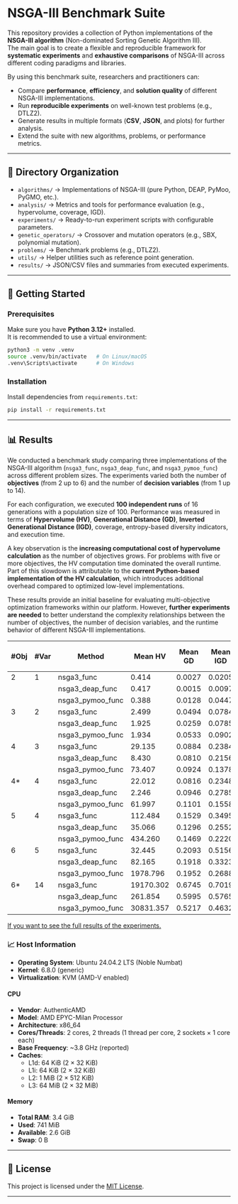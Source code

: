 # NSGA-III Benchmark Suite

This repository provides a collection of Python implementations of the **NSGA-III algorithm** (Non-dominated Sorting Genetic Algorithm III).  
The main goal is to create a flexible and reproducible framework for **systematic experiments** and **exhaustive comparisons** of NSGA-III across different coding paradigms and libraries.

By using this benchmark suite, researchers and practitioners can:
- Compare **performance**, **efficiency**, and **solution quality** of different NSGA-III implementations.
- Run **reproducible experiments** on well-known test problems (e.g., DTLZ2).
- Generate results in multiple formats (**CSV**, **JSON**, and plots) for further analysis.
- Extend the suite with new algorithms, problems, or performance metrics.

---

## 📂 Directory Organization

- `algorithms/` → Implementations of NSGA-III (pure Python, DEAP, PyMoo, PyGMO, etc.).
- `analysis/` → Metrics and tools for performance evaluation (e.g., hypervolume, coverage, IGD).
- `experiments/` → Ready-to-run experiment scripts with configurable parameters.
- `genetic_operators/` → Crossover and mutation operators (e.g., SBX, polynomial mutation).
- `problems/` → Benchmark problems (e.g., DTLZ2).
- `utils/` → Helper utilities such as reference point generation.
- `results/` → JSON/CSV files and summaries from executed experiments.

---

## 🚀 Getting Started

### Prerequisites
Make sure you have **Python 3.12+** installed.  
It is recommended to use a virtual environment:

```bash
python3 -m venv .venv
source .venv/bin/activate   # On Linux/macOS
.venv\Scripts\activate      # On Windows
````

### Installation

Install dependencies from `requirements.txt`:

```bash
pip install -r requirements.txt
```

---

## 📊 Results

We conducted a benchmark study comparing three implementations of the NSGA-III algorithm (`nsga3_func`, `nsga3_deap_func`, and `nsga3_pymoo_func`) across different problem sizes.
The experiments varied both the number of **objectives** (from 2 up to 6) and the number of **decision variables** (from 1 up to 14). 

For each configuration, we executed **100 independent runs** of 16 generations with a population size of 100.
Performance was measured in terms of **Hypervolume (HV)**, **Generational Distance (GD)**, **Inverted Generational Distance (IGD)**, coverage, entropy-based diversity indicators, and execution time.

A key observation is the **increasing computational cost of hypervolume calculation** as the number of objectives grows.
For problems with five or more objectives, the HV computation time dominated the overall runtime.
Part of this slowdown is attributable to the **current Python-based implementation of the HV calculation**, which introduces additional overhead compared to optimized low-level implementations.

These results provide an initial baseline for evaluating multi-objective optimization frameworks within our platform.
However, **further experiments are needed** to better understand the complexity relationships between the number of objectives, the number of decision variables, and the runtime behavior of different NSGA-III implementations.


| #Obj | #Var | Method            | Mean HV        | Mean GD     | Mean IGD    | Mean Time (s) | HV Time (s) | Coverage | Entropy Norm. |
|------|------|-------------------|----------------|-------------|-------------|---------------|-------------|-----------|----------------|
| 2    | 1    | nsga3_func        | 0.414          | 0.0027      | 0.0205      | 0.602         | 0.00029     | 1.000     | 0.914          |
|      |      | nsga3_deap_func   | 0.417          | 0.0015      | 0.0097      | 0.051         | 0.00025     | 1.000     | 0.935          |
|      |      | nsga3_pymoo_func  | 0.388          | 0.0128      | 0.0447      | 0.108         | 0.00017     | 1.000     | 1.000          |
| 3    | 2    | nsga3_func        | 2.499          | 0.0494      | 0.0784      | 0.642         | 0.00432     | 0.712     | 0.871          |
|      |      | nsga3_deap_func   | 1.925          | 0.0259      | 0.0785      | 0.078         | 0.00461     | 0.622     | 0.826          |
|      |      | nsga3_pymoo_func  | 1.934          | 0.0533      | 0.0902      | 0.138         | 0.00127     | 0.652     | 0.892          |
| 4    | 3    | nsga3_func        | 29.135         | 0.0884      | 0.2384      | 0.683         | 0.14921     | 0.280     | 0.762          |
|      |      | nsga3_deap_func   | 8.430          | 0.0810      | 0.2156      | 0.124         | 0.14936     | 0.199     | 0.673          |
|      |      | nsga3_pymoo_func  | 73.407         | 0.0924      | 0.1378      | 0.114         | 0.26167     | 0.364     | 0.815          |
| 4*   | 4    | nsga3_func        | 22.012         | 0.0816      | 0.2348      | 0.749         | 0.15374     | 0.245     | 0.732          |
|      |      | nsga3_deap_func   | 2.246          | 0.0946      | 0.2785      | 0.127         | 0.04222     | 0.109     | 0.582          |
|      |      | nsga3_pymoo_func  | 61.997         | 0.1101      | 0.1558      | 0.142         | 0.25549     | 0.332     | 0.797          |
| 5    | 4    | nsga3_func        | 112.484        | 0.1529      | 0.3495      | 0.820         | 3.83746     | 0.079     | 0.625          |
|      |      | nsga3_deap_func   | 35.066         | 0.1296      | 0.2552      | 0.324         | 3.41635     | 0.070     | 0.600          |
|      |      | nsga3_pymoo_func  | 434.260        | 0.1469      | 0.2220      | 0.137         | 14.27146    | 0.122     | 0.689          |
| 6    | 5    | nsga3_func        | 32.445         | 0.2093      | 0.5156      | 1.139         | 83.14360    | 0.027     | 0.543          |
|      |      | nsga3_deap_func   | 82.165         | 0.1918      | 0.3323      | 0.580         | 83.17883    | 0.020     | 0.483          |
|      |      | nsga3_pymoo_func  | 1978.796       | 0.1952      | 0.2688      | 0.241         | 490.26166   | 0.035     | 0.578          |
| 6*   | 14   | nsga3_func        | 19170.302      | 0.6745      | 0.7019      | 1.115         | 80.90625    | 0.000     | 0.000          |
|      |      | nsga3_deap_func   | 261.854        | 0.5995      | 0.5765      | 0.579         | 3.91010     | 0.0003    | 0.000          |
|      |      | nsga3_pymoo_func  | 30831.357      | 0.5217      | 0.4632      | 0.199         | 289.88638   | 0.0003    | 0.000          |

[If you want to see the full results of the experiments.](./results_2025_09_14/)

### 📈 Host Information

* **Operating System**: Ubuntu 24.04.2 LTS (Noble Numbat)  
* **Kernel**: 6.8.0 (generic)  
* **Virtualization**: KVM (AMD-V enabled)  

#### CPU
* **Vendor**: AuthenticAMD  
* **Model**: AMD EPYC-Milan Processor  
* **Architecture**: x86_64  
* **Cores/Threads**: 2 cores, 2 threads (1 thread per core, 2 sockets × 1 core each)  
* **Base Frequency**: ~3.8 GHz (reported)  
* **Caches**:  
  * L1d: 64 KiB (2 × 32 KiB)  
  * L1i: 64 KiB (2 × 32 KiB)  
  * L2: 1 MiB (2 × 512 KiB)  
  * L3: 64 MiB (2 × 32 MiB)  

#### Memory
* **Total RAM**: 3.4 GiB  
* **Used**: 741 MiB  
* **Available**: 2.6 GiB  
* **Swap**: 0 B


---

## 📜 License
This project is licensed under the [MIT License](LICENSE).

---